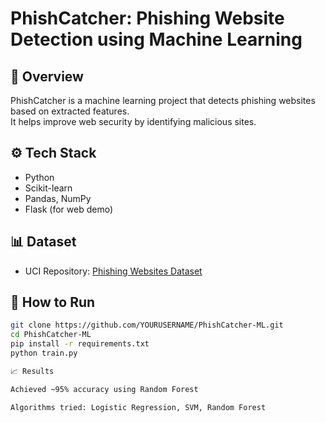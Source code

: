 # PhishCatcher: Phishing Website Detection using Machine Learning

## 📌 Overview
PhishCatcher is a machine learning project that detects phishing websites based on extracted features.  
It helps improve web security by identifying malicious sites.

## ⚙️ Tech Stack
- Python
- Scikit-learn
- Pandas, NumPy
- Flask (for web demo)

## 📊 Dataset
- UCI Repository: [Phishing Websites Dataset](https://archive.ics.uci.edu/ml/datasets/Phishing+Websites)

## 🚀 How to Run
```bash
git clone https://github.com/YOURUSERNAME/PhishCatcher-ML.git
cd PhishCatcher-ML
pip install -r requirements.txt
python train.py

📈 Results

Achieved ~95% accuracy using Random Forest

Algorithms tried: Logistic Regression, SVM, Random Forest




